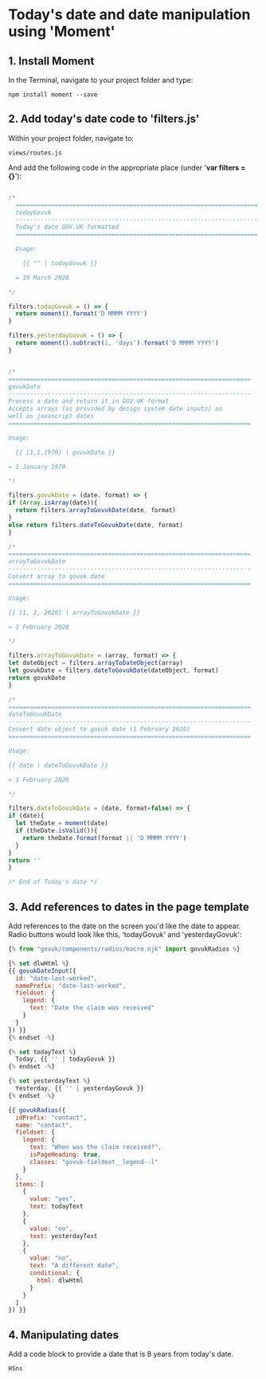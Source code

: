 # Today's date and date manipulation using 'Moment'

## 1. Install Moment

In the Terminal, navigate to your project folder and type:

```
npm install moment --save
```

## 2. Add today's date code to 'filters.js'

Within your project folder, navigate to:

```
views/routes.js
```
And add the following code in the appropriate place (under '**var filters = {}**'):

```javascript

/*
  ====================================================================
  todayGovuk
  --------------------------------------------------------------------
  Today's date GOV.UK formatted
  ====================================================================

  Usage:

    {{ "" | todayGovuk }}

  = 19 March 2020

*/

filters.todayGovuk = () => {
  return moment().format('D MMMM YYYY')
}

filters.yesterdayGovuk = () => {
  return moment().subtract(1, 'days').format('D MMMM YYYY')
}


/*
====================================================================
govukDate
--------------------------------------------------------------------
Process a date and return it in GOV.UK format
Accepts arrays (as provided by design system date inputs) as
well as javascript dates
====================================================================

Usage:

  {{ [1,1,1970] | govukDate }}

= 1 January 1970

*/

filters.govukDate = (date, format) => {
if (Array.isArray(date)){
  return filters.arrayToGovukDate(date, format)
}
else return filters.dateToGovukDate(date, format)
}

/*
====================================================================
arrayToGovukDate
--------------------------------------------------------------------
Convert array to govuk date
====================================================================

Usage:

{{ [1, 2, 2020] | arrayToGovukDate }}

= 1 February 2020

*/

filters.arrayToGovukDate = (array, format) => {
let dateObject = filters.arrayToDateObject(array)
let govukDate = filters.dateToGovukDate(dateObject, format)
return govukDate
}

/*
====================================================================
dateToGovukDate
--------------------------------------------------------------------
Convert date object to govuk date (1 February 2020)
====================================================================

Usage:

{{ date | dateToGovukDate }}

= 1 February 2020

*/

filters.dateToGovukDate = (date, format=false) => {
if (date){
  let theDate = moment(date)
  if (theDate.isValid()){
    return theDate.format(format || 'D MMMM YYYY')
  }
}
return ''
}

/* End of Today's date */

```

## 3. Add references to dates in the page template

Add references to the date on the screen you'd like the date to appear. Radio buttons would look like this, 'todayGovuk' and 'yesterdayGovuk':

```javascript
{% from "govuk/components/radios/macro.njk" import govukRadios %}

{% set dlwHtml %}
{{ govukDateInput({
  id: "date-last-worked",
  namePrefix: "date-last-worked",
  fieldset: {
    legend: {
      text: "Date the claim was received"
    }
  }
}) }}
{% endset -%}

{% set todayText %}
  Today, {{ '' | todayGovuk }}
{% endset -%}

{% set yesterdayText %}
  Yesterday, {{ '' | yesterdayGovuk }}
{% endset -%}

{{ govukRadios({
  idPrefix: "contact",
  name: "contact",
  fieldset: {
    legend: {
      text: "When was the claim received?",
      isPageHeading: true,
      classes: "govuk-fieldset__legend--l"
    }
  },
  items: [
    {
      value: "yes",
      text: todayText
    },
    {
      value: "no",
      text: yesterdayText
    },
    {
      value: "no",
      text: "A different date",
      conditional: {
        html: dlwHtml
      }
    }
  ]
}) }}

```

## 4. Manipulating dates

Add a code block to provide a date that is 8 years from today's date.

```javascript
HSns
```

